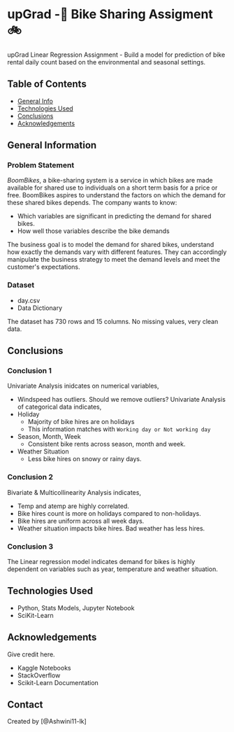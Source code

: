 # upGrad -:rocket: Bike Sharing Assigment :bike:

upGrad Linear Regression Assignment - Build a model for prediction of bike rental daily count based on the environmental and seasonal settings. 

## Table of Contents
* [General Info](#general-information)
* [Technologies Used](#technologies-used)
* [Conclusions](#conclusions)
* [Acknowledgements](#acknowledgements)

## General Information

### Problem Statement
_*BoomBikes*_, a bike-sharing system is a service in which bikes are made available for shared use to individuals on a short term basis for a price or free. BoomBikes aspires to understand the factors on which the demand for these shared bikes depends. The company wants to know:
- Which variables are significant in predicting the demand for shared bikes.
- How well those variables describe the bike demands

The business goal is to model the demand for shared bikes, understand how exactly the demands vary with different features. They can accordingly manipulate the business strategy to meet the demand levels and meet the customer's expectations.

### Dataset

- day.csv
- Data Dictionary

The dataset has 730 rows and 15 columns. No missing values, very clean data.

## Conclusions

### Conclusion 1
Univariate Analysis inidcates on numerical variables,
- Windspeed has outliers. Should we remove outliers?
Univariate Analysis of categorical data indicates,
- Holiday
  - Majority of bike hires are on holidays
  - This information matches with `Working day or Not working day`
- Season, Month, Week
  - Consistent bike rents across season, month and week.
- Weather Situation
   - Less bike hires on snowy or rainy days.
 
### Conclusion 2

Bivariate & Multicollinearity Analysis indicates,
- Temp and atemp are highly correlated.
- Bike hires count is more on holidays compared to non-holidays.
- Bike hires are uniform across all week days.
- Weather situation impacts bike hires. Bad weather has less hires.

### Conclusion 3

The Linear regression model indicates demand for bikes is highly dependent on variables such as year, temperature and weather situation.

## Technologies Used
- Python, Stats Models, Jupyter Notebook
- SciKit-Learn

## Acknowledgements
Give credit here.
- Kaggle Notebooks
- StackOverflow
- Scikit-Learn Documentation

## Contact
Created by [@Ashwini11-lk] 
